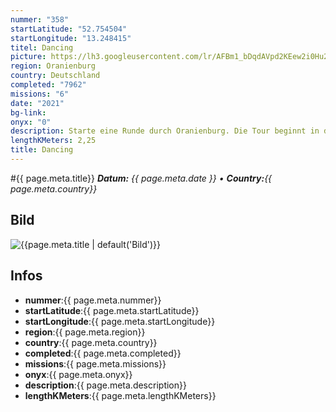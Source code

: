 ```yaml
---
nummer: "358"
startLatitude: "52.754504"
startLongitude: "13.248415"
titel: Dancing
picture: https://lh3.googleusercontent.com/lr/AFBm1_bDqdAVpd2KEew2i0Hu27LNU8zaYMgSDw5MHEOYEqoMQpb90PHkZJBgVDWWlfaxPq0Z8OOR5MQE-5bWBCCDpYclk3E30hnA3ky-oiNcrCr5qNaFozwZpKqrauDE0BRHlofRR3I8YffrR9GaxbL-kDzeqr8ECY_e0eczjUdC296bglKtteVmwlc8GwNY4roFYdPpl0fva9SoA-r1FSakE2qoCwOVHGKI4k-yBXz0zT3GLZ3zxX1slpkjO03ejAkb-E_jn5AOaLjzYgompCBCjF6JaVlSkuvlPqw6ZI1H9mRCqVVOa0POA1RYCyhVQ1sXbyMoaNbjTbWO-pv5TputKD3AHsaoYqVVaW-mQiUKXQhRADu5mPbizvZ6xymhDkrBxUbGBs-KYTO-Sa7RN5gZkezeew3bMrlHFUvgPrlEqI4p_3as9tlTmwwYEZp4JBe-F25HnwA6jWG7cPkvb3eGYoBCZ_o1E9RkAx0x9kuFcNxzL-uripv1DY7ugu3r_5XgF6awx0ZYqeeBf2vZyyszkod_obQwbGnRbgwRP7n32D38qdH2D0hBYuI7TroCB0pJnRp9fn0_Kl5ip2e48qBGuxMIcbmGz_MEthzLyF3-8DbBnv1eOIvWqXRQSBmRsXBvEy78yOAEPgUkrocpPdqnqlrJCW9BO1GADqru0OIlXIkOawg2zy7G5AKdVw_NnQgkyTy_hL3ima-EVl0PTlR91l9w35buRGKBNLOLY2IrwIMk64Z3Ziy-nYAnDD9QfDyWqFscmPBJ9EBhAdCeycbrf6738YUiDQEj1HFD3EVfsytsGKomwCsgJRAuzF8dtm_wXNyEg6GSqGGmm1D62U-9fyxZ0GAVB-k
region: Oranienburg
country: Deutschland
completed: "7962"
missions: "6"
date: "2021"
bg-link: 
onyx: "0"
description: Starte eine Runde durch Oranienburg. Die Tour beginnt in der Bernauer Straße
lengthKMeters: 2,25
title: Dancing
---
```


#{{ page.meta.title}}
_**Datum:** {{ page.meta.date }} • **Country:**{{ page.meta.country}}_

## Bild
![{{page.meta.title | default('Bild')}}]({{page.meta.picture}})

## Infos
- **nummer**:{{ page.meta.nummer}}
- **startLatitude**:{{ page.meta.startLatitude}}
- **startLongitude**:{{ page.meta.startLongitude}}
- **region**:{{ page.meta.region}}
- **country**:{{ page.meta.country}}
- **completed**:{{ page.meta.completed}}
- **missions**:{{ page.meta.missions}}
- **onyx**:{{ page.meta.onyx}}
- **description**:{{ page.meta.description}}
- **lengthKMeters**:{{ page.meta.lengthKMeters}}

